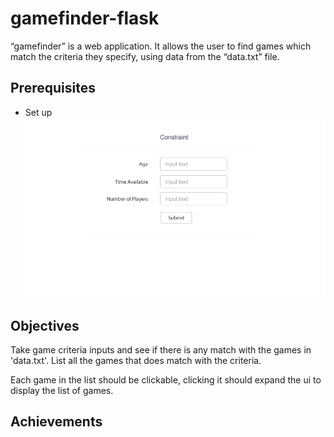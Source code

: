 # gamefinder-flask
“gamefinder” is a web application. It allows the user to find games which match the criteria they specify, using data from the “data.txt” file.

## Prerequisites
- Set up ![Flask](https://raw.githubusercontent.com/sifatsultan/gamefinder-flask/master/img/gamefinder1xsm.jpg)

## Objectives
Take game criteria inputs and see if there is any match with the games in 'data.txt'. List all the games that does match with the criteria.


Each game in the list should be clickable, clicking it should expand the ui to display the list of games.

## Achievements
